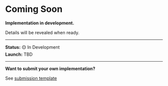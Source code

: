 # Coming Soon

**Implementation in development.**

Details will be revealed when ready.

---

**Status:** 🟡 In Development  
**Launch:** TBD

---

**Want to submit your own implementation?**

See [submission template](../SUBMISSION-TEMPLATE.md)

